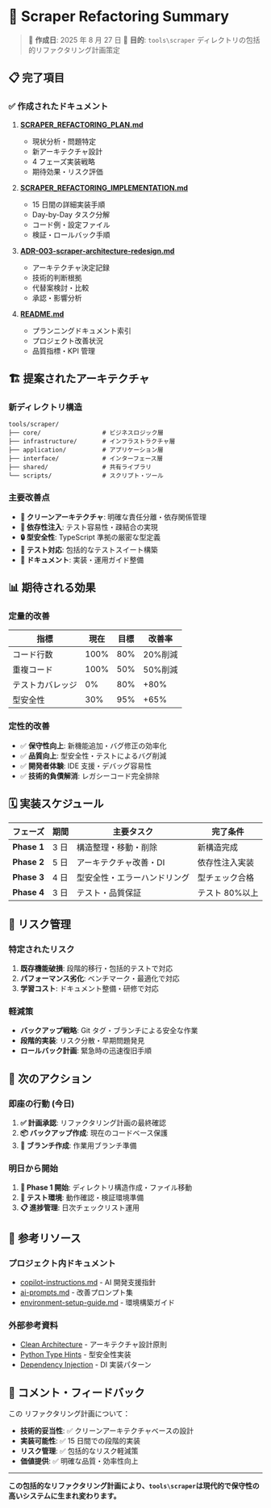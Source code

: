 # 🔧 Scraper Refactoring Summary

> 📅 **作成日**: 2025 年 8 月 27 日
> 🎯 **目的**: `tools\scraper` ディレクトリの包括的リファクタリング計画策定

## 📋 完了項目

### ✅ 作成されたドキュメント

1. **[SCRAPER_REFACTORING_PLAN.md](./SCRAPER_REFACTORING_PLAN.md)**

   - 現状分析・問題特定
   - 新アーキテクチャ設計
   - 4 フェーズ実装戦略
   - 期待効果・リスク評価

2. **[SCRAPER_REFACTORING_IMPLEMENTATION.md](./SCRAPER_REFACTORING_IMPLEMENTATION.md)**

   - 15 日間の詳細実装手順
   - Day-by-Day タスク分解
   - コード例・設定ファイル
   - 検証・ロールバック手順

3. **[ADR-003-scraper-architecture-redesign.md](../architecture/ADR-003-scraper-architecture-redesign.md)**

   - アーキテクチャ決定記録
   - 技術的判断根拠
   - 代替案検討・比較
   - 承認・影響分析

4. **[README.md](./README.md)**
   - プランニングドキュメント索引
   - プロジェクト改善状況
   - 品質指標・KPI 管理

## 🏗️ 提案されたアーキテクチャ

### 新ディレクトリ構造

```text
tools/scraper/
├── core/                 # ビジネスロジック層
├── infrastructure/       # インフラストラクチャ層
├── application/          # アプリケーション層
├── interface/            # インターフェース層
├── shared/               # 共有ライブラリ
└── scripts/              # スクリプト・ツール
```

### 主要改善点

- **🧹 クリーンアーキテクチャ**: 明確な責任分離・依存関係管理
- **💉 依存性注入**: テスト容易性・疎結合の実現
- **🔒 型安全性**: TypeScript 準拠の厳密な型定義
- **🧪 テスト対応**: 包括的なテストスイート構築
- **📝 ドキュメント**: 実装・運用ガイド整備

## 📊 期待される効果

### 定量的改善

| 指標             | 現在 | 目標 | 改善率  |
| ---------------- | ---- | ---- | ------- |
| コード行数       | 100% | 80%  | 20%削減 |
| 重複コード       | 100% | 50%  | 50%削減 |
| テストカバレッジ | 0%   | 80%  | +80%    |
| 型安全性         | 30%  | 95%  | +65%    |

### 定性的改善

- ✅ **保守性向上**: 新機能追加・バグ修正の効率化
- ✅ **品質向上**: 型安全性・テストによるバグ削減
- ✅ **開発者体験**: IDE 支援・デバッグ容易性
- ✅ **技術的負債解消**: レガシーコード完全排除

## 🗓️ 実装スケジュール

| フェーズ    | 期間 | 主要タスク                   | 完了条件       |
| ----------- | ---- | ---------------------------- | -------------- |
| **Phase 1** | 3 日 | 構造整理・移動・削除         | 新構造完成     |
| **Phase 2** | 5 日 | アーキテクチャ改善・DI       | 依存性注入実装 |
| **Phase 3** | 4 日 | 型安全性・エラーハンドリング | 型チェック合格 |
| **Phase 4** | 3 日 | テスト・品質保証             | テスト 80%以上 |

## 🚨 リスク管理

### 特定されたリスク

1. **既存機能破損**: 段階的移行・包括的テストで対応
2. **パフォーマンス劣化**: ベンチマーク・最適化で対応
3. **学習コスト**: ドキュメント整備・研修で対応

### 軽減策

- **バックアップ戦略**: Git タグ・ブランチによる安全な作業
- **段階的実装**: リスク分散・早期問題発見
- **ロールバック計画**: 緊急時の迅速復旧手順

## 🎯 次のアクション

### 即座の行動 (今日)

1. **✅ 計画承認**: リファクタリング計画の最終確認
2. **📦 バックアップ作成**: 現在のコードベース保護
3. **🌿 ブランチ作成**: 作業用ブランチ準備

### 明日から開始

1. **📁 Phase 1 開始**: ディレクトリ構造作成・ファイル移動
2. **🧪 テスト環境**: 動作確認・検証環境準備
3. **📋 進捗管理**: 日次チェックリスト運用

## 🔗 参考リソース

### プロジェクト内ドキュメント

- [copilot-instructions.md](../development/copilot-instructions.md) - AI 開発支援指針
- [ai-prompts.md](../development/ai-prompts.md) - 改善プロンプト集
- [environment-setup-guide.md](../development/environment-setup-guide.md) - 環境構築ガイド

### 外部参考資料

- [Clean Architecture](https://blog.cleancoder.com/uncle-bob/2012/08/13/the-clean-architecture.html) - アーキテクチャ設計原則
- [Python Type Hints](https://docs.python.org/3/library/typing.html) - 型安全性実装
- [Dependency Injection](https://python-dependency-injector.ets-labs.org/) - DI 実装パターン

## 💬 コメント・フィードバック

この リファクタリング計画について：

- **技術的妥当性**: ✅ クリーンアーキテクチャベースの設計
- **実装可能性**: ✅ 15 日間での段階的実装
- **リスク管理**: ✅ 包括的なリスク軽減策
- **価値提供**: ✅ 明確な品質・効率性向上

---

**この包括的なリファクタリング計画により、`tools\scraper`は現代的で保守性の高いシステムに生まれ変わります。**
